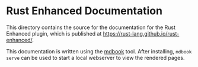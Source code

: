 # Rust Enhanced Documentation

This directory contains the source for the documentation for the Rust Enhanced plugin, which is published at <https://rust-lang.github.io/rust-enhanced/>.

This documentation is written using the [mdbook](https://github.com/rust-lang/mdBook) tool.
After installing, `mdbook serve` can be used to start a local webserver to view the rendered pages.
